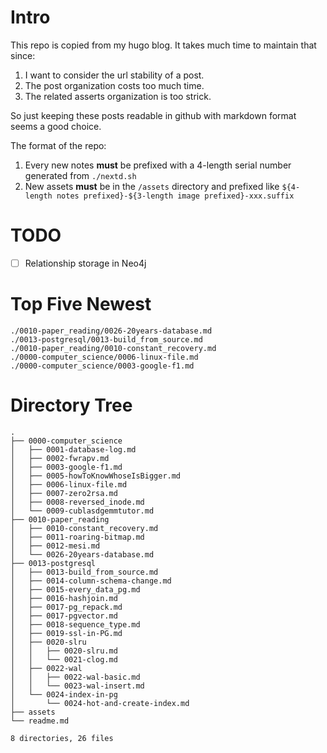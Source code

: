 # Intro
This repo is copied from my hugo blog. It takes much time to maintain that since:

1. I want to consider the url stability of a post.
2. The post organization costs too much time.
3. The related asserts organization is too strick.

So just keeping these posts readable in github with markdown format seems a good choice.

The format of the repo:
1. Every new notes **must** be prefixed with a 4-length serial number generated from `./nextd.sh`
2. New assets **must** be in the `/assets` directory and prefixed like `${4-length notes prefixed}-${3-length image prefixed}-xxx.suffix`

# TODO
- [ ] Relationship storage in Neo4j


# Top Five Newest
```
./0010-paper_reading/0026-20years-database.md
./0013-postgresql/0013-build_from_source.md
./0010-paper_reading/0010-constant_recovery.md
./0000-computer_science/0006-linux-file.md
./0000-computer_science/0003-google-f1.md
```

# Directory Tree
```
.
├── 0000-computer_science
│   ├── 0001-database-log.md
│   ├── 0002-fwrapv.md
│   ├── 0003-google-f1.md
│   ├── 0005-howToKnowWhoseIsBigger.md
│   ├── 0006-linux-file.md
│   ├── 0007-zero2rsa.md
│   ├── 0008-reversed_inode.md
│   └── 0009-cublasdgemmtutor.md
├── 0010-paper_reading
│   ├── 0010-constant_recovery.md
│   ├── 0011-roaring-bitmap.md
│   ├── 0012-mesi.md
│   └── 0026-20years-database.md
├── 0013-postgresql
│   ├── 0013-build_from_source.md
│   ├── 0014-column-schema-change.md
│   ├── 0015-every_data_pg.md
│   ├── 0016-hashjoin.md
│   ├── 0017-pg_repack.md
│   ├── 0017-pgvector.md
│   ├── 0018-sequence_type.md
│   ├── 0019-ssl-in-PG.md
│   ├── 0020-slru
│   │   ├── 0020-slru.md
│   │   └── 0021-clog.md
│   ├── 0022-wal
│   │   ├── 0022-wal-basic.md
│   │   └── 0023-wal-insert.md
│   └── 0024-index-in-pg
│       └── 0024-hot-and-create-index.md
├── assets
└── readme.md

8 directories, 26 files
```

